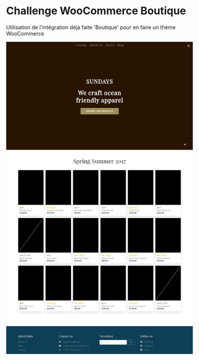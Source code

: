 # Challenge WooCommerce Boutique

Utilisation de l'intégration déjà faite 'Boutique' pour en faire un thème WooCommerce

![Boutique](Boutique.png)